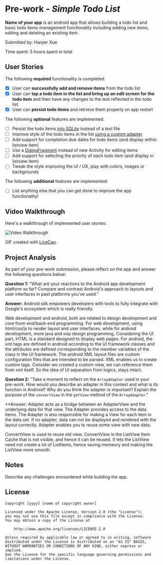 # Pre-work - *Simple Todo List*

**Name of your app** is an android app that allows building a todo list and basic todo items management functionality including adding new items, editing and deleting an existing item.

Submitted by: Harper Xue

Time spent: 5 hours spent in total

## User Stories

The following **required** functionality is completed:

* [x] User can **successfully add and remove items** from the todo list
* [x] User can **tap a todo item in the list and bring up an edit screen for the todo item** and then have any changes to the text reflected in the todo list.
* [x] User can **persist todo items** and retrieve them properly on app restart

The following **optional** features are implemented:

* [ ] Persist the todo items [into SQLite](http://guides.codepath.com/android/Persisting-Data-to-the-Device#sqlite) instead of a text file
* [ ] Improve style of the todo items in the list [using a custom adapter](http://guides.codepath.com/android/Using-an-ArrayAdapter-with-ListView)
* [ ] Add support for completion due dates for todo items (and display within listview item)
* [ ] Use a [DialogFragment](http://guides.codepath.com/android/Using-DialogFragment) instead of new Activity for editing items
* [ ] Add support for selecting the priority of each todo item (and display in listview item)
* [ ] Tweak the style improving the UI / UX, play with colors, images or backgrounds

The following **additional** features are implemented:

* [ ] List anything else that you can get done to improve the app functionality!

## Video Walkthrough

Here's a walkthrough of implemented user stories:

<img src='http://i.imgur.com/Z2PIYpy.gif' title='Simple Todo List Video Walkthrough' width='' alt='Video Walkthrough' />

GIF created with [LiceCap](http://www.cockos.com/licecap/).

## Project Analysis

As part of your pre-work submission, please reflect on the app and answer the following questions below:

**Question 1:** "What are your reactions to the Android app development platform so far? Compare and contrast Android's approach to layouts and user interfaces in past platforms you've used."

**Answer:** Android sdk empowers developers with tools to fully integrate with Google's ecosystem which is really friendly. 

Web development and android, both are related to design development and core front-end/back-end programming. For web development, using html/css/js to render layout and user interfaces, while for android development, more java and oop design programming. Considering the UI part, HTML is a standard designed to display web pages. For android, the xml tags are defined in android according to the UI framework classes and the attributes are defined corresponding to the member variables of the class in the UI framework. The android XML layout files are custom configuration files that are intended to be parsed. XML enables us to create custom tags. Consider we created a custom view, we can reference them from xml itself. So the idea of UI separation from logics, stays intact.  

**Question 2:** "Take a moment to reflect on the `ArrayAdapter` used in your pre-work. How would you describe an adapter in this context and what is its function in Android? Why do you think the adapter is important? Explain the purpose of the `convertView` in the `getView` method of the `ArrayAdapter`."

**Answer:  Adapter acts as a bridge between an AdapterView and the underlying data for that view. The Adapter provides access to the data items. The Adapter is also responsible for making a View for each item in the data set. If no adapter, data can not be displayed and rendered with the layout correctly. Adapter enables you to reuse some view with new data.

ConvertView is used to reuse old view. ConvertView is the ListView Item Cache that is not visible, and hence it can be reused. It lets the ListView need not create a lot of ListItems, hence saving memeory and making the ListView more smooth.



## Notes

Describe any challenges encountered while building the app.

## License

    Copyright [yyyy] [name of copyright owner]

    Licensed under the Apache License, Version 2.0 (the "License");
    you may not use this file except in compliance with the License.
    You may obtain a copy of the License at

        http://www.apache.org/licenses/LICENSE-2.0

    Unless required by applicable law or agreed to in writing, software
    distributed under the License is distributed on an "AS IS" BASIS,
    WITHOUT WARRANTIES OR CONDITIONS OF ANY KIND, either express or implied.
    See the License for the specific language governing permissions and
    limitations under the License.
